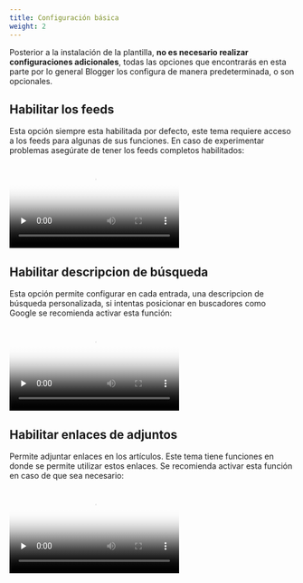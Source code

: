 ```yaml
---
title: Configuración básica
weight: 2
---
```


Posterior a la instalación de la plantilla, **no es necesario realizar configuraciones adicionales**, todas las opciones que encontrarás en esta parte por lo general Blogger los configura de manera predeterminada, o son opcionales.

## Habilitar los feeds

Esta opción siempre esta habilitada por defecto, este tema requiere acceso a los feeds para algunas de sus funciones. En caso de experimentar problemas asegúrate de tener los feeds completos habilitados:

<video controls preload="none" poster="/images/posters/feeds-json.png">
  <source src="/videos/admin-enabled-feeds.mp4" type="video/mp4">
</video>

## Habilitar descripcion de búsqueda

Esta opción permite configurar en cada entrada, una descripcion de búsqueda personalizada, si intentas posicionar en buscadores como Google se recomienda activar esta función:

<video controls preload="none" poster="/images/posters/meta-description.png">
  <source src="/videos/admin-enabled-meta.mp4" type="video/mp4">
</video>

## Habilitar enlaces de adjuntos

Permite adjuntar enlaces en los artículos. Este tema tiene funciones en donde se permite utilizar estos enlaces. Se recomienda activar esta función en caso de que sea necesario:

<video controls preload="none" poster="/images/posters/attachments.png">
  <source src="/videos/admin-enabled-attachments.mp4" type="video/mp4">
</video>